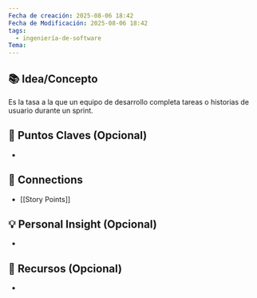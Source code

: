 ```yaml
---
Fecha de creación: 2025-08-06 18:42
Fecha de Modificación: 2025-08-06 18:42
tags:
  - ingeniería-de-software
Tema:
---
```



## 📚 Idea/Concepto 

Es la tasa a la que un equipo de desarrollo completa tareas o historias de usuario durante un sprint.

## 📌 Puntos Claves (Opcional)
- 

## 🔗 Connections
- [[Story Points]]

## 💡 Personal Insight (Opcional)
- 
## 🧾 Recursos (Opcional)
- 